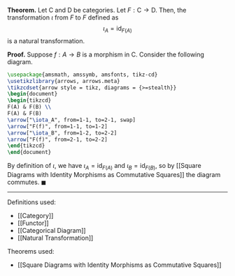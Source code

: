 **Theorem.** Let $\mathsf{C}$ and $\mathsf{D}$ be categories. Let $F:\mathsf{C}\to \mathsf{D}$. Then, the transformation $\iota$ from $F$ to $F$ defined as $$\iota_{A}=\text{id}_{F(A)}$$is a natural transformation.

**Proof.** Suppose $f:A\to B$ is a morphism in $\mathsf{C}$. Consider the following diagram.

```tikz
\usepackage{amsmath, amssymb, amsfonts, tikz-cd}
\usetikzlibrary{arrows, arrows.meta}
\tikzcdset{arrow style = tikz, diagrams = {>=stealth}}
\begin{document}
\begin{tikzcd}
F(A) & F(B) \\
F(A) & F(B)
\arrow["\iota_A", from=1-1, to=2-1, swap]
\arrow["F(f)", from=1-1, to=1-2]
\arrow["\iota_B", from=1-2, to=2-2]
\arrow["F(f)", from=2-1, to=2-2]
\end{tikzcd}
\end{document}
```

By definition of $\iota$, we have $\iota_{A}=\text{id}_{F(A)}$ and $\iota_{B}=\text{id}_{F(B)}$, so by [[Square Diagrams with Identity Morphisms as Commutative Squares]] the diagram commutes. $\blacksquare$
***
Definitions used:
- [[Category]]
- [[Functor]]
- [[Categorical Diagram]]
- [[Natural Transformation]]

Theorems used:
- [[Square Diagrams with Identity Morphisms as Commutative Squares]]